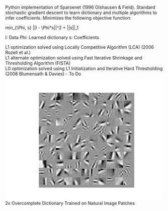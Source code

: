 Python implementation of Sparsenet (1996 Olshausen & Field). Standard stochastic gradient descent to learn dictionary and multiple algorithms to infer coefficients. Minimizes the following objective function:

min_{\Phi, s} ||I - \Phi*s||^2 + ||s||_1 

I: Data
Phi: Learned dictionary
s: Coefficients  

L1 optimization solved using Locally Competitive Algorithm (LCA) (2006 Rozell et al.)  
L1 alternate optimization solved using Fast Iterative Shrinkage and Thresholding Algorithm (FISTA)  
L0 optimization solved using L1 Initialization and Iterative Hard Thresholding (2008 Blumensath & Davies) - To Do  

![2x Overcomplete Dictionary](./sparse.png)
2x Overcomplete Dictionary Trained on Natural Image Patches


